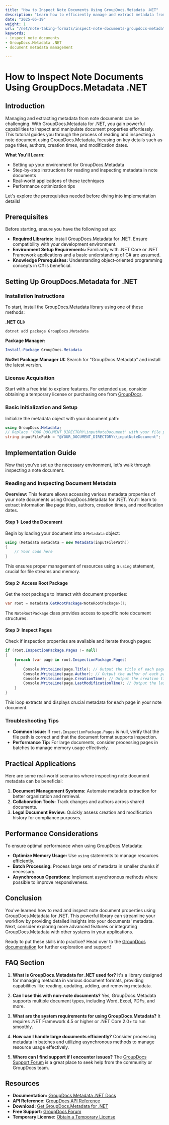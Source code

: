 ```yaml
---
title: "How to Inspect Note Documents Using GroupDocs.Metadata .NET"
description: "Learn how to efficiently manage and extract metadata from note documents using GroupDocs.Metadata for .NET. This guide provides step-by-step instructions, real-world applications, and performance optimization tips."
date: "2025-05-19"
weight: 1
url: "/net/note-taking-formats/inspect-note-documents-groupdocs-metadata-net/"
keywords:
- inspect note documents
- GroupDocs.Metadata .NET
- document metadata management

---
```



# How to Inspect Note Documents Using GroupDocs.Metadata .NET

## Introduction

Managing and extracting metadata from note documents can be challenging. With GroupDocs.Metadata for .NET, you gain powerful capabilities to inspect and manipulate document properties effortlessly. This tutorial guides you through the process of reading and inspecting a note document using GroupDocs.Metadata, focusing on key details such as page titles, authors, creation times, and modification dates.

**What You'll Learn:**
- Setting up your environment for GroupDocs.Metadata
- Step-by-step instructions for reading and inspecting metadata in note documents
- Real-world applications of these techniques
- Performance optimization tips

Let's explore the prerequisites needed before diving into implementation details!

## Prerequisites

Before starting, ensure you have the following set up:

- **Required Libraries:** Install GroupDocs.Metadata for .NET. Ensure compatibility with your development environment.
- **Environment Setup Requirements:** Familiarity with .NET Core or .NET Framework applications and a basic understanding of C# are assumed.
- **Knowledge Prerequisites:** Understanding object-oriented programming concepts in C# is beneficial.

## Setting Up GroupDocs.Metadata for .NET

### Installation Instructions

To start, install the GroupDocs.Metadata library using one of these methods:

**.NET CLI:**
```shell
dotnet add package GroupDocs.Metadata
```

**Package Manager:**
```powershell
Install-Package GroupDocs.Metadata
```

**NuGet Package Manager UI:** Search for "GroupDocs.Metadata" and install the latest version.

### License Acquisition

Start with a free trial to explore features. For extended use, consider obtaining a temporary license or purchasing one from [GroupDocs](https://purchase.groupdocs.com/temporary-license/).

### Basic Initialization and Setup

Initialize the metadata object with your document path:

```csharp
using GroupDocs.Metadata;
// Replace 'YOUR_DOCUMENT_DIRECTORY\inputNoteDocument' with your file path
string inputFilePath = "@YOUR_DOCUMENT_DIRECTORY\\inputNoteDocument";
```

## Implementation Guide

Now that you've set up the necessary environment, let's walk through inspecting a note document.

### Reading and Inspecting Document Metadata

**Overview:**
This feature allows accessing various metadata properties of your note documents using GroupDocs.Metadata for .NET. You'll learn to extract information like page titles, authors, creation times, and modification dates.

#### Step 1: Load the Document

Begin by loading your document into a `Metadata` object:

```csharp
using (Metadata metadata = new Metadata(inputFilePath))
{
    // Your code here
}
```

This ensures proper management of resources using a `using` statement, crucial for file streams and memory.

#### Step 2: Access Root Package

Get the root package to interact with document properties:

```csharp
var root = metadata.GetRootPackage<NoteRootPackage>();
```

The `NoteRootPackage` class provides access to specific note document structures.

#### Step 3: Inspect Pages

Check if inspection properties are available and iterate through pages:

```csharp
if (root.InspectionPackage.Pages != null)
{
    foreach (var page in root.InspectionPackage.Pages)
    {
        Console.WriteLine(page.Title); // Output the title of each page
        Console.WriteLine(page.Author); // Output the author of each page
        Console.WriteLine(page.CreationTime); // Output the creation time of each page
        Console.WriteLine(page.LastModificationTime); // Output the last modification time of each page
    }
}
```

This loop extracts and displays crucial metadata for each page in your note document.

### Troubleshooting Tips

- **Common Issue:** If `root.InspectionPackage.Pages` is null, verify that the file path is correct and that the document format supports inspection.
- **Performance Tip:** For large documents, consider processing pages in batches to manage memory usage effectively.

## Practical Applications

Here are some real-world scenarios where inspecting note document metadata can be beneficial:

1. **Document Management Systems:** Automate metadata extraction for better organization and retrieval.
2. **Collaboration Tools:** Track changes and authors across shared documents.
3. **Legal Document Review:** Quickly assess creation and modification history for compliance purposes.

## Performance Considerations

To ensure optimal performance when using GroupDocs.Metadata:
- **Optimize Memory Usage:** Use `using` statements to manage resources efficiently.
- **Batch Processing:** Process large sets of metadata in smaller chunks if necessary.
- **Asynchronous Operations:** Implement asynchronous methods where possible to improve responsiveness.

## Conclusion

You've learned how to read and inspect note document properties using GroupDocs.Metadata for .NET. This powerful library can streamline your workflow by providing detailed insights into your documents' metadata. Next, consider exploring more advanced features or integrating GroupDocs.Metadata with other systems in your applications.

Ready to put these skills into practice? Head over to the [GroupDocs documentation](https://docs.groupdocs.com/metadata/net/) for further exploration and support!

## FAQ Section

1. **What is GroupDocs.Metadata for .NET used for?**
   It's a library designed for managing metadata in various document formats, providing capabilities like reading, updating, adding, and removing metadata.

2. **Can I use this with non-note documents?**
   Yes, GroupDocs.Metadata supports multiple document types, including Word, Excel, PDFs, and more.

3. **What are the system requirements for using GroupDocs.Metadata?**
   It requires .NET Framework 4.5 or higher or .NET Core 2.0+ to run smoothly.

4. **How can I handle large documents efficiently?**
   Consider processing metadata in batches and utilizing asynchronous methods to manage resource usage effectively.

5. **Where can I find support if I encounter issues?**
   The [GroupDocs Support Forum](https://forum.groupdocs.com/c/metadata/) is a great place to seek help from the community or GroupDocs team.

## Resources
- **Documentation:** [GroupDocs Metadata .NET Docs](https://docs.groupdocs.com/metadata/net/)
- **API Reference:** [GroupDocs API Reference](https://reference.groupdocs.com/metadata/net/)
- **Download:** [Get GroupDocs.Metadata for .NET](https://releases.groupdocs.com/metadata/net/)
- **Free Support:** [GroupDocs Forum](https://forum.groupdocs.com/c/metadata/)
- **Temporary License:** [Obtain a Temporary License](https://purchase.groupdocs.com/temporary-license/)
